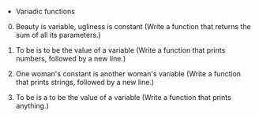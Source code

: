  - Variadic functions

0. Beauty is variable, ugliness is constant (Write a function that returns the sum of all its parameters.)

1. To be is to be the value of a variable (Write a function that prints numbers, followed by a new line.)

2. One woman's constant is another woman's variable (Write a function that prints strings, followed by a new line.)

3. To be is a to be the value of a variable (Write a function that prints anything.)
